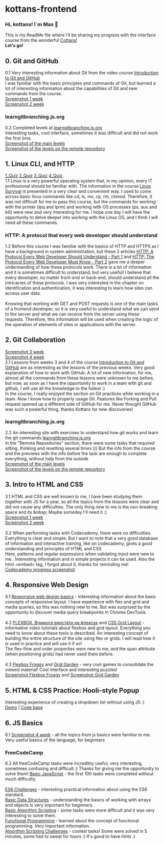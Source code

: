# kottans-frontend
### Hi, kottans! I`m Max :wave:
This is my ReadMe file where I'll be sharing my progress with the interface course from the wonderful [Cottans!](https://kottans.org/ "kottans.org")<br>
**Let's go!**
## 0. Git and GitHub
0.1 Very interesting information about Git from the video course [Introduction to Git and GitHub](https://www.coursera.org/learn/introduction-git-github)<br>
I was familiar with the basic principles and commands of Git, but learned a lot of interesting information about the capabilities of Git and new commands from the course.<br>
[Screenshot 1 week](https://github.com/maksimsergeev97/kottans-frontend/blob/808a831543c9d0213b5fb8a71921386179d9c83a/first%20week.PNG)<br>
[Screenshot 2 week](https://github.com/maksimsergeev97/kottans-frontend/blob/808a831543c9d0213b5fb8a71921386179d9c83a/second%20week.PNG)<br>
### learngitbranching.js.org
0.2 Completed levels at [learngitbranching.js.org](https://learngitbranching.js.org)<br>
Interesting tasks, cool interface, sometimes it was difficult and did not work the first time.<br>
[Screenshot of the main levels](https://github.com/maksimsergeev97/kottans-frontend/blob/808a831543c9d0213b5fb8a71921386179d9c83a/git_base.PNG)<br>
[Screenshot of the levels on the remote repository](https://github.com/maksimsergeev97/kottans-frontend/blob/808a831543c9d0213b5fb8a71921386179d9c83a/git_remote.PNG)<br>
## 1. Linux CLI, and HTTP
[1_Quiz](https://github.com/maksimsergeev97/kottans-frontend/blob/9920c6191cf2f6355a3e1bdc777babcf792f5912/task_linux_cli/quiz_1.PNG)
[2_Quiz](https://github.com/maksimsergeev97/kottans-frontend/blob/9920c6191cf2f6355a3e1bdc777babcf792f5912/task_linux_cli/quiz_2.PNG)
[3_Quiz](https://github.com/maksimsergeev97/kottans-frontend/blob/9920c6191cf2f6355a3e1bdc777babcf792f5912/task_linux_cli/quiz_3.PNG)
[4_Quiz](https://github.com/maksimsergeev97/kottans-frontend/blob/9920c6191cf2f6355a3e1bdc777babcf792f5912/task_linux_cli/quiz_4.PNG)<br>
1.1 Linux is a very powerful operating system that, in my opinion, every IT professional should be familiar with. The information in the course [Linux Survival](https://linuxsurvival.com/linux-tutorial-introduction) is presented in a very clear and convenient way. I used to come across basic linux commands like cd, ls, mv, cp, rm, chmod. Therefore, it was not difficult for me to pass this course, but the commands for working with the printer (lpq and lprm) and working with OS processes (ps, aux and kill) were new and very interesting for me. I hope one day I will have the opportunity to delve deeper into working with the Linux OS, and I think I will need all these commands.<br>
### HTTP: A protocol that every web developer should understand
1.2 Before this course I was familiar with the basics of HTTP and HTTPS as I have a background in system administration, but these 2 articles [HTTP: A Protocol Every Web Developer Should Understand - Part 1](https://code.tutsplus.com/uk/tutorials/http-the-protocol-every-web-developer-must-know-part-1--net-31177) and [HTTP: The Protocol Every Web Developer Must Know - Part 2](https://code.tutsplus.com/uk/tutorials/http-the-protocol-every-web-developer-must-know-part-2--net-31155) gave me a deeper understanding of how these protocols work. There is a lot of information and it is sometimes difficult to understand, but very useful! I believe that every developer, no matter front-end or back-end, should understand all the intricacies of these protocols. I was very interested in the chapter on identification and authentication, it was interesting to learn how sites can access user data.<br><br>
Knowing that working with GET and POST requests is one of the main tasks of a frontend developer, so it is very useful to understand what we can send to the server and what we can receive from the server using these requests. Therefore, this information will be used when creating the logic of the operation of elements of sites or applications with the server.<br>
## 2. Git Collaboration
[Screenshot 3 week](https://github.com/maksimsergeev97/kottans-frontend/blob/792dc8dcdd72b0ba1f60d07d1de176c1c00d88ee/task_git_collaboration/Git_week_3.PNG)<br>
[Screenshot 4 week](https://github.com/maksimsergeev97/kottans-frontend/blob/792dc8dcdd72b0ba1f60d07d1de176c1c00d88ee/task_git_collaboration/Git_week_4.PNG)<br>
2.1 Lessons from weeks 3 and 4 of the course [Introduction to Git and GitHub](https://www.coursera.org/learn/introduction-git-github) are as interesting as the lessons of the previous weeks. Very good explanation of how to work with GitHub. A lot of new information, for me, almost all the commands from these lessons were unknown to me before, but now, as soon as I have the opportunity to work in a team with git and github, I will use all the knowledge to the fullest :)<br>
In the course, I really enjoyed the section on Git practices while working in a team. Now I know how to properly usage Git. Features like Forking and Pull request opened up a different side of GitHub for me. Never thought GitHub was such a powerful thing, thanks Kottans for new discoveries!<br>
### learngitbranching.js.org 
2.2 An interesting site with exercises to understand how git works and learn the git commands [learngitbranching.js.org](https://learngitbranching.js.org)<br>
In the "Remote Repositories" section, there were some tasks that required sitting, thinking and resetting several times ))) But the info from the course and the previews with the info before the task are enough to complete everything, without help from the outside<br>
[Screenshot of the main levels](https://github.com/maksimsergeev97/kottans-frontend/blob/792dc8dcdd72b0ba1f60d07d1de176c1c00d88ee/task_git_collaboration/git_base.PNG)<br>
[Screenshot of the levels on the remote repository](https://github.com/maksimsergeev97/kottans-frontend/blob/792dc8dcdd72b0ba1f60d07d1de176c1c00d88ee/task_git_collaboration/git_remote.PNG)<br>
## 3. Intro to HTML and CSS
3.1 HTML and CSS are well known to me, I have been studying them together with JS for a year, so all the topics from the lessons were clear and did not cause any difficulties. The only thing new to me is the non-breaking space and its \&nbsp; Maybe someday I'll need it :)<br>
[Screenshot 1 week](https://github.com/maksimsergeev97/kottans-frontend/blob/8cfe7039a6075289557471a72907dabf578eb296/task_html_css_intro/HTML_CSS_week_1.PNG)<br>[Screenshot 2 week](https://github.com/maksimsergeev97/kottans-frontend/blob/8cfe7039a6075289557471a72907dabf578eb296/task_html_css_intro/HTML_CSS_week_2.PNG)<br><br>
3.2 When performing tasks with Codecademy, there were no difficulties. Everything is clear and simple. But I want to note that a very good database of information and interactive training, like on codecademy, gives a good understanding and principles of HTML and CSS<br>
Here, patterns and regular expressions when validating input were new to me . Interesting information and in simple projects it can be used. Also the html \<embed> tag, I forgot about it, thanks for reminding me!<br>
[Codecademy progress screenshot](https://github.com/maksimsergeev97/kottans-frontend/blob/8cfe7039a6075289557471a72907dabf578eb296/task_html_css_intro/HTML_CSS_Codecademy.PNG)<br>
## 4. Responsive Web Design
4.1 [Responsive web design basics](https://web.dev/i18n/en/responsive-web-design-basics) - Interesting information about the basic concepts of responsive layout. I have experience with flex and grid and media queries, so this was nothing new to me. But was surprised by the opportunity to discover media query breakpoints in Chrome DevTools.<br><br>
4.2 [FLEXBOX. Вчимося верстати на флексах](https://www.youtube.com/playlist?list=PLM6XATa8CAG5mPV60dMmjMRrHVW4LmV2x) and [CSS Grid Layout](https://www.youtube.com/watch?v=GV92IdMGFfA&list=PLM6XATa8CAG5pXQrW_kDaeZb_uIAMNZIm) - informative video tutorials about flexbox and grid layout. Everything you need to know about these tools is described. An interesting concept of building the entire structure of the site using flex or grids. I will read how it is used in practice and will use it if so!<br>
The flex-flow and order properties were new to me, and the span attribute (when positioning grids) had never used them before.<br><br>
4.3 [Flexbox Froggy](http://flexboxfroggy.com/) and [Grid Garden](http://cssgridgarden.com/) - very cool games to consolidate the viewed material! Cool interface and interesting puzzles!<br>
[Screenshot Flexbox Froggy](https://github.com/maksimsergeev97/kottans-frontend/blob/09d6fa999474f26f3fd6f59db3a6e4caf8cd8004/task_responsive_web_design/Screenshot_flex_froggy.PNG) and [Screenshot Grid Garden](https://github.com/maksimsergeev97/kottans-frontend/blob/09d6fa999474f26f3fd6f59db3a6e4caf8cd8004/task_responsive_web_design/Screenshot_grid_garden.PNG)<br>
## 5. HTML & CSS Practice: Hooli-style Popup
Interesting experience of creating a dropdown list without using JS :)<br>
[Demo](https://maksimsergeev97.github.io/Hooli-style-popup) | [Code base](https://github.com/maksimsergeev97/Hooli-style-popup)<br>
## 6. JS Basics
6.1 [Screenshot 4 week](https://github.com/maksimsergeev97/kottans-frontend/blob/main/task_js_basics/Coursera_week_4.PNG) - all the topics from js basics were familiar to me. Very useful basics of the language, for beginners<br>
### FreeCodeCamp
6.2 All freeCodeCamp tasks were incredibly useful, very interesting, sometimes confusing and difficult :) Thanks for giving me the opportunity to solve them!
[Basic JavaScript](https://github.com/maksimsergeev97/kottans-frontend/blob/main/task_js_basics/freecodecamp-1.PNG) - the first 100 tasks were completed without much difficulty.<br><br>
[ES6 Challenges](https://github.com/maksimsergeev97/kottans-frontend/blob/main/task_js_basics/freecodecamp-2.PNG) - interesting practical information about using the ES6 standard.<br> 
[Basic Data Structures](https://github.com/maksimsergeev97/kottans-frontend/blob/main/task_js_basics/freecodecamp-5.PNG) - understanding the basics of working with arrays and objects is very important for beginners.<br>
[Basic Algorithm Scripting](https://github.com/maksimsergeev97/kottans-frontend/blob/main/task_js_basics/freecodecamp-6.PNG) - some tasks were more difficult and it was very interesting to solve them.<br>
[Functional Programming](https://github.com/maksimsergeev97/kottans-frontend/blob/main/task_js_basics/freecodecamp-7.PNG) - learned about the concept of functional programming. Very important information.<br>
[Algorithm Scripting Challenges](https://github.com/maksimsergeev97/kottans-frontend/blob/main/task_js_basics/freecodecamp-8.PNG) - coolest tasks! Some were solved in 5 minutes, some had to sweat for hours :)
It's good to have hints :)
